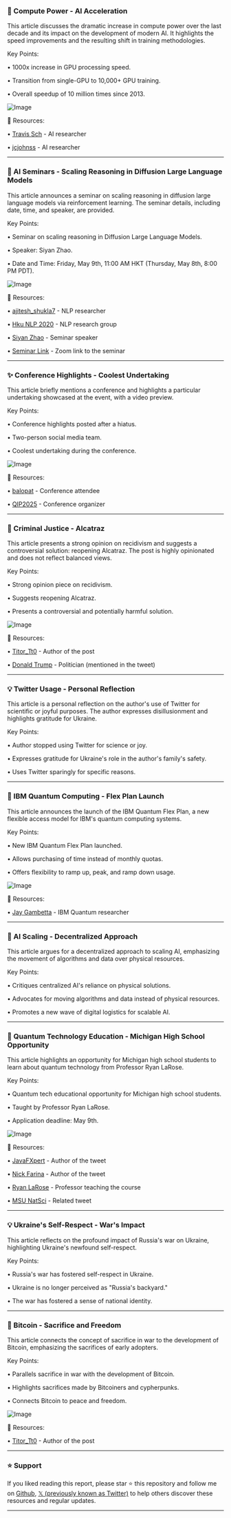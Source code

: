 ### 🤖 Compute Power - AI Acceleration

This article discusses the dramatic increase in compute power over the last decade and its impact on the development of modern AI.  It highlights the speed improvements and the resulting shift in training methodologies.

Key Points:

• 1000x increase in GPU processing speed.


• Transition from single-GPU to 10,000+ GPU training.


• Overall speedup of 10 million times since 2013.


![Image](https://pbs.twimg.com/media/GqY2kCKWYAAEhic?format=png&name=small)

🔗 Resources:

• [Travis Sch](https://x.com/Travis_Sch) - AI researcher


• [jcjohnss](https://x.com/jcjohnss) - AI researcher



---
### 🚀 AI Seminars - Scaling Reasoning in Diffusion Large Language Models

This article announces a seminar on scaling reasoning in diffusion large language models via reinforcement learning.  The seminar details, including date, time, and speaker, are provided.

Key Points:

• Seminar on scaling reasoning in Diffusion Large Language Models.


• Speaker: Siyan Zhao.


• Date and Time: Friday, May 9th, 11:00 AM HKT (Thursday, May 8th, 8:00 PM PDT).


![Image](https://pbs.twimg.com/media/GqQx7-nbAAU6jmi?format=jpg&name=small)

🔗 Resources:

• [ajitesh_shukla7](https://x.com/ajitesh_shukla7) - NLP researcher


• [Hku NLP 2020](https://x.com/hkunlp2020) - NLP research group


• [Siyan Zhao](https://x.com/siyan_zhao) - Seminar speaker


• [Seminar Link](https://hku.zoom.us/j/97925412724?pwd=i2JjaAIpiJzwX7pAFuEoom2x0wLUnE.1) - Zoom link to the seminar


---
### ✨ Conference Highlights - Coolest Undertaking

This article briefly mentions a conference and highlights a particular undertaking showcased at the event, with a video preview.

Key Points:

• Conference highlights posted after a hiatus.


• Two-person social media team.


• Coolest undertaking during the conference.



![Image](https://pbs.twimg.com/amplify_video_thumb/1919596694175399936/img/7CwmLKyHzbuLu-_m.jpg)

🔗 Resources:

• [balopat](https://x.com/balopat) - Conference attendee


• [QIP2025](https://x.com/QIP2025) - Conference organizer


---
### 🤖  Criminal Justice - Alcatraz

This article presents a strong opinion on recidivism and suggests a controversial solution: reopening Alcatraz.  The post is highly opinionated and does not reflect balanced views.

Key Points:

• Strong opinion piece on recidivism.


• Suggests reopening Alcatraz.


• Presents a controversial and potentially harmful solution.


![Image](https://pbs.twimg.com/media/GqMQdw5XIAAHyJq?format=jpg&name=small)

🔗 Resources:

• [Titor_Tt0](https://x.com/Titor_Tt0) - Author of the post


• [Donald Trump](https://x.com/realDonaldTrump) - Politician (mentioned in the tweet)


---
### 💡  Twitter Usage - Personal Reflection

This article is a personal reflection on the author's use of Twitter for scientific or joyful purposes.  The author expresses disillusionment and highlights gratitude for Ukraine.

Key Points:

• Author stopped using Twitter for science or joy.


• Expresses gratitude for Ukraine's role in the author's family's safety.


• Uses Twitter sparingly for specific reasons.



---
### 🚀 IBM Quantum Computing - Flex Plan Launch

This article announces the launch of the IBM Quantum Flex Plan, a new flexible access model for IBM's quantum computing systems.

Key Points:

• New IBM Quantum Flex Plan launched.


• Allows purchasing of time instead of monthly quotas.


• Offers flexibility to ramp up, peak, and ramp down usage.


![Image](https://pbs.twimg.com/media/GqL4L1pWIAAQBwD?format=jpg&name=small)

🔗 Resources:

• [Jay Gambetta](https://x.com/jaygambetta) - IBM Quantum researcher


---
### 🤖  AI Scaling - Decentralized Approach

This article argues for a decentralized approach to scaling AI, emphasizing the movement of algorithms and data over physical resources.

Key Points:

• Critiques centralized AI's reliance on physical solutions.


• Advocates for moving algorithms and data instead of physical resources.


• Promotes a new wave of digital logistics for scalable AI.



---
### 🚀 Quantum Technology Education - Michigan High School Opportunity

This article highlights an opportunity for Michigan high school students to learn about quantum technology from Professor Ryan LaRose.

Key Points:

• Quantum tech educational opportunity for Michigan high school students.


• Taught by Professor Ryan LaRose.


• Application deadline: May 9th.


![Image](https://pbs.twimg.com/media/GpJ-quVX0AANFg4?format=jpg&name=small)

🔗 Resources:

• [JavaFXpert](https://x.com/JavaFXpert) -  Author of the tweet


• [Nick Farina](https://x.com/nick_farina) -  Author of the tweet


• [Ryan LaRose](https://x.com/ryanmlarose) - Professor teaching the course


• [MSU NatSci](https://x.com/MSUNatSci) -  Related tweet


---
### 💡 Ukraine's Self-Respect - War's Impact

This article reflects on the profound impact of Russia's war on Ukraine, highlighting Ukraine's newfound self-respect.

Key Points:

• Russia's war has fostered self-respect in Ukraine.


• Ukraine is no longer perceived as "Russia's backyard."


• The war has fostered a sense of national identity.



---
### 🤖 Bitcoin - Sacrifice and Freedom

This article connects the concept of sacrifice in war to the development of Bitcoin, emphasizing the sacrifices of early adopters.

Key Points:

• Parallels sacrifice in war with the development of Bitcoin.


• Highlights sacrifices made by Bitcoiners and cypherpunks.


• Connects Bitcoin to peace and freedom.


![Image](https://pbs.twimg.com/amplify_video_thumb/1889452037018177536/img/EC7PcZ-C7P4DeMxh.jpg)

🔗 Resources:

• [Titor_Tt0](https://x.com/Titor_Tt0) - Author of the post


---

### ⭐️ Support

If you liked reading this report, please star ⭐️ this repository and follow me on [Github](https://github.com/Drix10), [𝕏 (previously known as Twitter)](https://x.com/DRIX_10_) to help others discover these resources and regular updates.

---